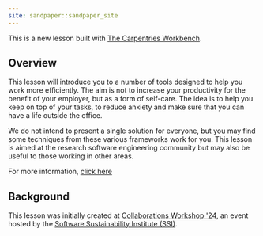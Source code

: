```yaml
---
site: sandpaper::sandpaper_site
---
```


This is a new lesson built with [The Carpentries Workbench][workbench]. 

## Overview

This lesson will introduce you to a number of tools designed to help you work more efficiently. 
The aim is not to increase your productivity for the benefit of your employer,
but as a form of self-care. The idea is to help you keep on top of your tasks, to reduce anxiety
and make sure that you can have a life outside the office.  
   
We do not intend to present a single solution for everyone, but you may find some techniques 
from these various frameworks work for you. This lesson is aimed at the research software engineering 
community but may also be useful to those working in other areas.

For more information, [click here](/episodes/introduction.md)

## Background

This lesson was initially created at 
[Collaborations Workshop '24](https://www.software.ac.uk/workshop/collaborations-workshop-2024-cw24), 
an event hosted by the [Software Sustainability Institute (SSI)](https://www.software.ac.uk/).

[workbench]: https://carpentries.github.io/sandpaper-docs

